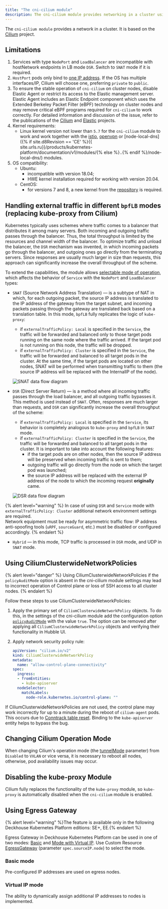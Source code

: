 ```yaml
---
title: "The cni-cilium module"
description: The cni-cilium module provides networking in a cluster using the Cilium module.
---
```


The `cni-cilium module` provides a network in a cluster. It is based on the [Cilium](https://cilium.io/) project.

## Limitations

1. Services with type `NodePort` and `LoadBalancer` are incompatible with hostNetwork endpoints in LB mode `DSR`. Switch to `SNAT` mode if it is required.
2. `HostPort` pods only bind to [one IP address](https://github.com/deckhouse/deckhouse/issues/3035). If the OS has multiple interfaces/IP, Cilium will choose one, preferring `private` to `public`.
3. To ensure the stable operation of `cni-cilium` on cluster nodes, disable Elastic Agent or restrict its access to the Elastic management server. Elastic Agent includes an Elastic Endpoint component which uses the Extended Berkeley Packet Filter (eBPF) technology on cluster nodes and may remove critical eBPF programs required for `cni-cilium` to work correctly. For detailed information and discussion of the issue, refer to the publications of the [Cilium](https://github.com/cilium/cilium/issues/28433) and [Elastic](https://discuss.elastic.co/t/network-disruption-on-kubernetes-node-with-elastic-security-integration-on-debian/354202) projects.
4. Kernel requirements:
   * Linux kernel version not lower than `5.7` for the `cni-cilium` module to work and work together with the [istio](../istio/), [openvpn](../openvpn/) or [node-local-dns]({% if site.d8Revision == 'CE' %}{{ site.urls.ru}}/products/kubernetes-platform/documentation/v1/modules/{% else %}..{% endif %}/node-local-dns/) modules.
5. OS compatibility:
    * Ubuntu:
      * incompatible with version 18.04;
      * HWE kernel installation required for working with version 20.04.
    * CentOS:
      * for versions 7 and 8, a new kernel from the [repository](https://elrepo.org) is required.

## Handling external traffic in different `bpfLB` modes (replacing kube-proxy from Cilium)

Kubernetes typically uses schemes where traffic comes to a balancer that distributes it among many servers. Both incoming and outgoing traffic passes through the balancer. Thus, the total throughput is limited by the resources and channel width of the balancer. To optimize traffic and unload the balancer, the `DSR` mechanism was invented, in which incoming packets go through the balancer, and outgoing ones go directly from the terminating servers. Since responses are usually much larger in size than requests, this approach can significantly increase the overall throughput of the scheme.

To extend the capabilities, the module allows [selectable mode of operation](configuration.html#parameters-bpflbmode), which affects the behavior of `Service` with the `NodePort` and `LoadBalancer` types:

* `SNAT` (Source Network Address Translation) — is a subtype of NAT in which, for each outgoing packet, the source IP address is translated to the IP address of the gateway from the target subnet, and incoming packets passing through the gateway are translated back based on a translation table. In this mode, `bpfLB` fully replicates the logic of `kube-proxy`:
  * if `externalTrafficPolicy: Local` is specified in the `Service`, the traffic will be forwarded and balanced only to those target pods running on the same node where the traffic arrived. If the target pod is not running on this node, the traffic will be dropped.
  * if `externalTrafficPolicy: Cluster` is specified in the `Service`, the traffic will be forwarded and balanced to all target pods in the cluster. At the same time, if the target pods are located on other nodes, SNAT will be performed when transmitting traffic to them (the source IP address will be replaced with the InternalIP of the node).

   ![SNAT data flow diagram](../../images/cni-cilium/snat.png)

* `DSR` (Direct Server Return) — is a method where all incoming traffic passes through the load balancer, and all outgoing traffic bypasses it. This method is used instead of `SNAT`. Often, responses are much larger than requests, and `DSR` can significantly increase the overall throughput of the scheme:
  * if `externalTrafficPolicy: Local` is specified in the `Service`, its behavior is completely analogous to `kube-proxy` and `bpfLB` in `SNAT` mode.
  * if `externalTrafficPolicy: Cluster` is specified in the `Service`, the traffic will be forwarded and balanced to all target pods in the cluster.
  It is important to take into account the following features:
    * if the target pods are on other nodes, then the source IP address will be preserved when incoming traffic is sent to them;
    * outgoing traffic will go directly from the node on which the target pod was launched;
    * the source IP address will be replaced with the external IP address of the node to which the incoming request **originally** came.

   ![DSR data flow diagram](../../images/cni-cilium/dsr.png)

{% alert level="warning" %}
In case of using `DSR` and `Service` mode with `externalTrafficPolicy: Cluster` additional network environment settings are required.  
Network equipment must be ready for asymmetric traffic flow: IP address anti-spoofing tools (`uRPF`, `sourceGuard`, etc.) must be disabled or configured accordingly.
{% endalert %}

* `Hybrid` — in this mode, TCP traffic is processed in `DSR` mode, and UDP in `SNAT` mode.

## Using CiliumClusterwideNetworkPolicies

{% alert level="danger" %}
Using CiliumClusterwideNetworkPolicies if the `policyAuditMode` option is absent in the cni-cilium module settings may lead to incorrect operation of Control plane or loss of SSH access to all cluster nodes.
{% endalert %}

Follow these steps to use CiliumClusterwideNetworkPolicies:

1. Apply the primary set of `CiliumClusterwideNetworkPolicy` objects. To do this, in the settings of the cni-cilium module add the configuration option [`policyAuditMode`](../cni-cilium/configuration.html#parameters-policyauditmode) with the value `true`.
The option can be removed after applying all `CiliumClusterwideNetworkPolicy` objects and verifying their functionality in Hubble UI.

1. Apply network security policy rule:

   ```yaml
   apiVersion: "cilium.io/v2"
   kind: CiliumClusterwideNetworkPolicy
   metadata:
     name: "allow-control-plane-connectivity"
   spec:
     ingress:
     - fromEntities:
       - kube-apiserver
     nodeSelector:
       matchLabels:
         node-role.kubernetes.io/control-plane: ""
   ```

If CiliumClusterwideNetworkPolicies are not used, the control plane may work incorrectly for up to a minute during the reboot of `cilium-agent` pods. This occurs due to [Conntrack table reset](https://github.com/cilium/cilium/issues/19367). Binding to the `kube-apiserver` entity helps to bypass the bug.

## Changing Cilium Operation Mode

When changing Cilium's operation mode (the [tunnelMode](configuration.html#parameters-tunnelmode) parameter) from `Disabled` to `VXLAN` or vice versa, it is necessary to reboot all nodes, otherwise, pod availability issues may occur.

## Disabling the kube-proxy Module

Cilium fully replaces the functionality of the `kube-proxy` module, so `kube-proxy` is automatically disabled when the `cni-cilium` module is enabled.

## Using Egress Gateway

{% alert level="warning" %}The feature is available only in the following Deckhouse Kubernetes Platform editions: SE+, EE.{% endalert %}

Egress Gateway in Deckhouse Kubernetes Platform can be used in one of two modes: [Basic](#basic-mode) and [Mode with Virtual IP](#mode-with-virtual-ip). Use Custom Resource [EgressGateway](cr.html#egressgateway) (parameter `spec.sourceIP.node`) to select the mode.

### Basic mode

Pre-configured IP addresses are used on egress nodes.

<div data-presentation="../../presentations/cni-cilium/egressgateway_base_en.pdf"></div>
<!--- Source: https://docs.google.com/presentation/d/1Gp8b82WQQnYr6te_zBROKnKmBicdhtX4SXNXDh3lB6Q/ --->

### Virtual IP mode

The ability to dynamically assign additional IP addresses to nodes is implemented.

<div data-presentation="../../presentations/cni-cilium/egressgateway_virtualip_en.pdf"></div>
<!--- Source: https://docs.google.com/presentation/d/1jdn39uDFSraQIXVdrREBsRv-Lp4kPidhx4C-gvv1DVk/ --->
